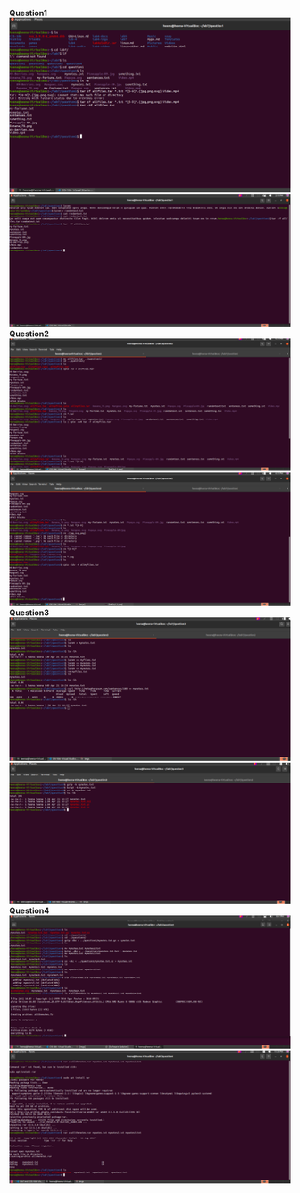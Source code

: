 **Question1**
![answer1](../imgs/lab7q1.1.png)
![answer1](../imgs/lab7q1.2.png)
**Question2**
![answer2](../imgs/lab7q2.1.png)
![answer2](../imgs/lab7q2.2.png)
**Question3**
![answer3](../imgs/lab7q3.1.png)
![answer3](../imgs/lab7q3.2.png)
**Question4**
![answer4](../imgs/lab7q4.1.png)
![answer4](../imgs/lab7q4.2.png)